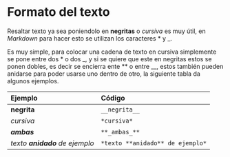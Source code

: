# Formato del texto

Resaltar texto ya sea poniendolo en **negritas** o *cursiva* es muy útil, en _Markdown_ para hacer esto se utilizan los caracteres \* y \_.

Es muy simple, para colocar una cadena de texto en cursiva simplemente se pone entre dos \* o dos \_, y si se quiere que este en negritas estos se ponen dobles, es decir se encierra ente \*\* o entre \_\_, estos también pueden anidarse para poder usarse uno dentro de otro, la siguiente tabla da algunos ejemplos.

| Ejemplo                        | Código                           |
| :----------------------------- | :--------------------------------|
| __negrita__                    | `__negrita__`                    |
| *cursiva*                      | `*cursiva*`                      |
| **_ambas_**                    | `**_ambas_**`                    |
| *texto **anidado** de ejemplo* | `*texto **anidado** de ejemplo*` |
